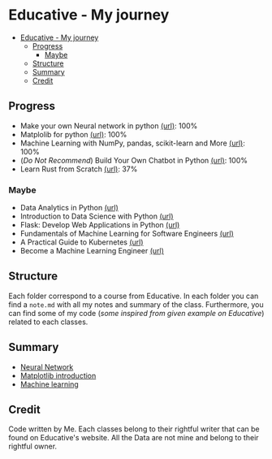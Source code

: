 # Educative - My journey
- [Educative - My journey](#educative---my-journey)
  - [Progress](#progress)
    - [Maybe](#maybe)
  - [Structure](#structure)
  - [Summary](#summary)
  - [Credit](#credit)

## Progress
- Make your own Neural network in python [(url)](https://www.educative.io/courses/make-your-own-neural-network-in-python): 100%
- Matplolib for python [(url)](https://www.educative.io/courses/matplotlib-for-python-visually-represent-data-with-plots): 100%
- Machine Learning with NumPy, pandas, scikit-learn and More [(url)](https://www.educative.io/courses/machine-learning-numpy-pandas-scikit-learn): 100%
- (*Do Not Recommend*) Build Your Own Chatbot in Python [(url)](https://www.educative.io/courses/build-your-own-chatbot-in-python): 100% 
- Learn Rust from Scratch [(url)](https://www.educative.io/courses/learn-rust-from-scratch): 37%

### Maybe

- Data Analytics in Python [(url)](https://www.educative.io/courses/data-analytics-in-python)
- Introduction to Data Science with Python [(url)](https://www.educative.io/courses/introduction-to-data-science-with-python)
- Flask: Develop Web Applications in Python [(url)](https://www.educative.io/courses/flask-develop-web-applications-in-python)
- Fundamentals of Machine Learning for Software Engineers [(url)](https://www.educative.io/courses/fundamentals-of-machine-learning-for-software-engineers)
- A Practical Guide to Kubernetes [(url)](https://www.educative.io/courses/practical-guide-to-kubernetes)
- Become a Machine Learning Engineer [(url)](https://www.educative.io/path/become-a-machine-learning-engineer)


## Structure
Each folder correspond to a course from Educative. In each folder you can find a `note.md` with all my notes and summary of the class. Furthermore, you can find some of my code (*some inspired from given example on Educative*) related to each classes.

## Summary
- [Neural Network](Make_your_neural_network/Note.md)
- [Matplotlib introduction](Matplotlib_for_Python/note.md)
- [Machine learning](Machine_learning/note.md)

## Credit
Code written by Me. Each classes belong to their rightful writer that can be found on Educative's website. All the Data are not mine and belong to their rightful owner.

[educative]:https://www.educative.io
[neural-intro]:https://www.educative.io/courses/make-your-own-neural-network-in-python
[matplotlib-intro]:https://www.educative.io/courses/matplotlib-for-python-visually-represent-data-with-plots